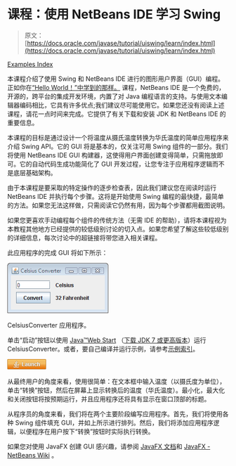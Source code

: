 # 课程：使用 NetBeans IDE 学习 Swing

> 原文： [https://docs.oracle.com/javase/tutorial/uiswing/learn/index.html](https://docs.oracle.com/javase/tutorial/uiswing/learn/index.html)

[Examples Index](../examples/learn/index.html)

本课程介绍了使用 Swing 和 NetBeans IDE 进行的图形用户界面（GUI）编程。正如你在[“Hello World！”中学到的那样。](../../getStarted/cupojava/netbeans.html) 课程，NetBeans IDE 是一个免费的，开源的，跨平台的集成开发环境，内置了对 Java 编程语言的支持。与使用文本编辑器编码相比，它具有许多优点;我们建议尽可能使用它。如果您还没有阅读上述课程，请花一点时间来完成。它提供了有关下载和安装 JDK 和 NetBeans IDE 的重要信息。

本课程的目标是通过设计一个将温度从摄氏温度转换为华氏温度的简单应用程序来介绍 Swing API。它的 GUI 将是基本的，仅关注可用 Swing 组件的一部分。我们将使用 NetBeans IDE GUI 构建器，这使得用户界面创建变得简单，只需拖放即可。它的自动代码生成功能简化了 GUI 开发过程，让您专注于应用程序逻辑而不是底层基础架构。

由于本课程是要采取的特定操作的逐步检查表，因此我们建议您在阅读时运行 NetBeans IDE 并执行每个步骤。这将是开始使用 Swing 编程的最快捷，最简单的方法。如果您无法这样做，只需阅读它仍然有用，因为每个步骤都用截图说明。

如果您更喜欢手动编程每个组件的传统方法（无需 IDE 的帮助），请将本课程视为本教程其他地方已经提供的较低级别讨论的切入点。如果您希望了解这些较低级别的详细信息，每次讨论中的超链接将带您进入相关课程。

此应用程序的完成 GUI 将如下所示：

![Figure showing the completed CelsiusConverter application.](img/2d01c0acac030a25b56d3fb6ee089725.jpg)

CelsiusConverter 应用程序。



单击“启动”按钮以使用 [Java™Web Start](http://www.oracle.com/technetwork/java/javase/javawebstart/index.html) （[下载 JDK 7 或更高版本](http://www.oracle.com/technetwork/java/javase/downloads/index.html)）运行 CelsiusConverter。或者，要自己编译并运行示例，请参考[示例索引](../examples/learn/index.html#CelsiusConverter)。

[![Launches the CelsiusConverter example](img/4707a69a17729d71c56b2bdbbb4cc61c.jpg)](https://docs.oracle.com/javase/tutorialJWS/samples/uiswing/CelsiusConverterProject/CelsiusConverter.jnlp)

从最终用户的角度来看，使用很简单：在文本框中输入温度（以摄氏度为单位），单击“转换”按钮，然后在屏幕上显示转换后的温度（华氏温度）。最小化，最大化和关闭按钮将按预期运行，并且应用程序还将具有显示在窗口顶部的标题。

从程序员的角度来看，我们将在两个主要阶段编写应用程序。首先，我们将使用各种 Swing 组件填充 GUI，并如上所示进行排列。然后，我们将添加应用程序逻辑，以便程序在用户按下“转换”按钮时实际执行转换。

如果您对使用 JavaFX 创建 GUI 感兴趣，请参阅 [JavaFX 文档](https://docs.oracle.com/javase/8/javase-clienttechnologies.htm)和 [JavaFX - NetBeans Wiki](http://wiki.netbeans.org/JavaFX) 。